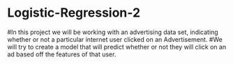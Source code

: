 # Logistic-Regression-2
#In this project we will be working with an advertising data set, indicating whether or not a particular internet user clicked on an Advertisement.
#We will try to create a model that will predict whether or not they will click on an ad based off the features of that user.
